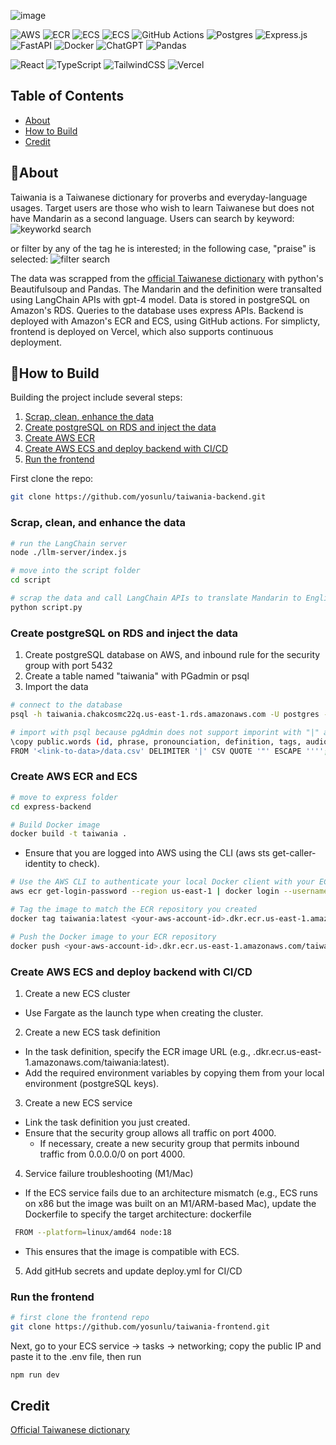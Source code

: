 ![image](https://github.com/user-attachments/assets/908ca10b-97bd-4455-8add-903e1d38d07c)  

![AWS](https://img.shields.io/badge/AWS-%23FF9900.svg?style=for-the-badge&logo=amazon-aws&logoColor=white)
![ECR](https://img.shields.io/badge/ECR-%23FF9900.svg?style=for-the-badge&logo=amazon-ecr&logoColor=white)
![ECS](https://img.shields.io/badge/ECS-%23FF9900.svg?style=for-the-badge&logo=amazon-ecr&logoColor=white)
![ECS](https://img.shields.io/badge/RDS-%23FF9900.svg?style=for-the-badge&logo=amazon-ecr&logoColor=white)
![GitHub Actions](https://img.shields.io/badge/github%20actions-%232671E5.svg?style=for-the-badge&logo=githubactions&logoColor=white)
![Postgres](https://img.shields.io/badge/postgres-%23316192.svg?style=for-the-badge&logo=postgresql&logoColor=white)
![Express.js](https://img.shields.io/badge/express.js-%23404d59.svg?style=for-the-badge&logo=express&logoColor=%2361DAFB)
![FastAPI](https://img.shields.io/badge/FastAPI-005571?style=for-the-badge&logo=fastapi)
![Docker](https://img.shields.io/badge/docker-%230db7ed.svg?style=for-the-badge&logo=docker&logoColor=white)
![ChatGPT](https://img.shields.io/badge/LangChain-74aa9c?style=for-the-badge&logo=openai&logoColor=white)
![Pandas](https://img.shields.io/badge/pandas-%23150458.svg?style=for-the-badge&logo=pandas&logoColor=white)

![React](https://img.shields.io/badge/react-%2320232a.svg?style=for-the-badge&logo=react&logoColor=%2361DAFB)
![TypeScript](https://img.shields.io/badge/typescript-%23007ACC.svg?style=for-the-badge&logo=typescript&logoColor=white)
![TailwindCSS](https://img.shields.io/badge/tailwindcss-%2338B2AC.svg?style=for-the-badge&logo=tailwind-css&logoColor=white)
![Vercel](https://img.shields.io/badge/vercel-%23000000.svg?style=for-the-badge&logo=vercel&logoColor=white)

## Table of Contents

- [About](#about)
- [How to Build](#how-to-build)
- [Credit](#credit)


## 🚀About
Taiwania is a Taiwanese dictionary for proverbs and everyday-language usages. Target users are those who wish to learn Taiwanese
but does not have Mandarin as a second language. Users can search by keyword:
![keyworkd search](https://github.com/user-attachments/assets/04a31bbf-044b-4034-8087-ae476bb0dbc8)

or filter by any of the tag he is interested; in the following case, "praise" is selected:
![filter search](https://github.com/user-attachments/assets/4fc452cb-42be-4f17-9e7a-32179a259ec3)


The data was scrapped from the [official Taiwanese dictionary](https://sutian.moe.edu.tw/zh-hant/) with python's Beautifulsoup and Pandas. The Mandarin 
and the definition were transalted using LangChain APIs with gpt-4 model. Data is stored in postgreSQL on Amazon's RDS.
Queries to the database uses express APIs. Backend is deployed with Amazon's ECR and ECS, using GitHub actions. For simplicty,
frontend is deployed on Vercel, which also supports continuous deployment. 

## 👾How to Build
Building the project include several steps:
1. [Scrap, clean, enhance the data](#Scrap-clean-and-enhance-the-data)
2. [Create postgreSQL on RDS and inject the data](#Create-postgreSQL-on-RDS-and-inject-the-data)
3. [Create AWS ECR](#Create-AWS-ECR-and-ECS)
4. [Create AWS ECS and deploy backend with CI/CD](#Create-AWS-ECS-and-deploy-backend-with-CI/CD)
5. [Run the frontend](#Run-the-frontend)


First clone the repo:

``` bash
git clone https://github.com/yosunlu/taiwania-backend.git
```
### Scrap, clean, and enhance the data
``` bash
# run the LangChain server
node ./llm-server/index.js

# move into the script folder
cd script 

# scrap the data and call LangChain APIs to translate Mandarin to English; a csv file will be generated
python script.py 

```
### Create postgreSQL on RDS and inject the data
1. Create postgreSQL database on AWS, and inbound rule for the security group with port 5432
2. Create a table named "taiwania" with PGadmin or psql
3. Import the data
``` bash
# connect to the database
psql -h taiwania.chakcosmc22q.us-east-1.rds.amazonaws.com -U postgres -d taiwania

# import with psql because pgAdmin does not support imporint with "|" as delimiter 
\copy public.words (id, phrase, pronounciation, definition, tags, audiourl) \
FROM '<link-to-data>/data.csv' DELIMITER '|' CSV QUOTE '"' ESCAPE '''';
```
### Create AWS ECR and ECS
``` bash
# move to express folder
cd express-backend

# Build Docker image
docker build -t taiwania .
```
- Ensure that you are logged into AWS using the CLI (aws sts get-caller-identity to check).
``` bash
# Use the AWS CLI to authenticate your local Docker client with your ECR registry
aws ecr get-login-password --region us-east-1 | docker login --username AWS --password-stdin <your-aws-account-id>.dkr.ecr.us-east-1.amazonaws.com/taiwania

# Tag the image to match the ECR repository you created
docker tag taiwania:latest <your-aws-account-id>.dkr.ecr.us-east-1.amazonaws.com/taiwania:latest

# Push the Docker image to your ECR repository
docker push <your-aws-account-id>.dkr.ecr.us-east-1.amazonaws.com/taiwania:latest

```
### Create AWS ECS and deploy backend with CI/CD
1. Create a new ECS cluster
  - Use Fargate as the launch type when creating the cluster.
2. Create a new ECS task definition
  - In the task definition, specify the ECR image URL (e.g., <your-aws-account-id>.dkr.ecr.us-east-1.amazonaws.com/taiwania:latest).
  - Add the required environment variables by copying them from your local environment (postgreSQL keys).
3. Create a new ECS service
  - Link the task definition you just created.
  - Ensure that the security group allows all traffic on port 4000.
    - If necessary, create a new security group that permits inbound traffic from 0.0.0.0/0 on port 4000.
4. Service failure troubleshooting (M1/Mac)
  - If the ECS service fails due to an architecture mismatch (e.g., ECS runs on x86 but the image was built on an M1/ARM-based Mac), update the Dockerfile to specify the target architecture:
dockerfile
``` bash
 FROM --platform=linux/amd64 node:18
```
 - This ensures that the image is compatible with ECS.
  
5. Add gitHub secrets and update deploy.yml for CI/CD

### Run the frontend
``` bash  
# first clone the frontend repo
git clone https://github.com/yosunlu/taiwania-frontend.git
```
Next, go to your ECS service -> tasks -> networking; copy the public IP and paste it to the .env file, then run
  ``` bash
  npm run dev
  ```

## Credit 
[Official Taiwanese dictionary](https://sutian.moe.edu.tw/zh-hant/)

